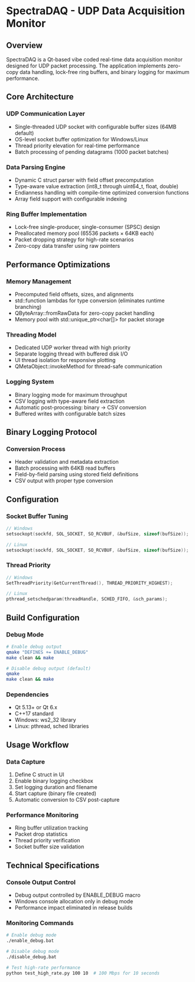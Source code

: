 # SpectraDAQ - UDP Data Acquisition Monitor

## Overview
SpectraDAQ is a Qt-based vibe coded real-time data acquisition monitor designed for UDP packet processing. The application implements zero-copy data handling, lock-free ring buffers, and binary logging for maximum performance.

## Core Architecture

### UDP Communication Layer
- Single-threaded UDP socket with configurable buffer sizes (64MB default)
- OS-level socket buffer optimization for Windows/Linux
- Thread priority elevation for real-time performance
- Batch processing of pending datagrams (1000 packet batches)

### Data Parsing Engine
- Dynamic C struct parser with field offset precomputation
- Type-aware value extraction (int8_t through uint64_t, float, double)
- Endianness handling with compile-time optimized conversion functions
- Array field support with configurable indexing

### Ring Buffer Implementation
- Lock-free single-producer, single-consumer (SPSC) design
- Preallocated memory pool (65536 packets × 64KB each)
- Packet dropping strategy for high-rate scenarios
- Zero-copy data transfer using raw pointers

## Performance Optimizations

### Memory Management
- Precomputed field offsets, sizes, and alignments
- std::function lambdas for type conversion (eliminates runtime branching)
- QByteArray::fromRawData for zero-copy packet handling
- Memory pool with std::unique_ptr<char[]> for packet storage

### Threading Model
- Dedicated UDP worker thread with high priority
- Separate logging thread with buffered disk I/O
- UI thread isolation for responsive plotting
- QMetaObject::invokeMethod for thread-safe communication

### Logging System
- Binary logging mode for maximum throughput
- CSV logging with type-aware field extraction
- Automatic post-processing: binary → CSV conversion
- Buffered writes with configurable batch sizes

## Binary Logging Protocol

### Conversion Process
- Header validation and metadata extraction
- Batch processing with 64KB read buffers
- Field-by-field parsing using stored field definitions
- CSV output with proper type conversion

## Configuration

### Socket Buffer Tuning
```cpp
// Windows
setsockopt(sockfd, SOL_SOCKET, SO_RCVBUF, &bufSize, sizeof(bufSize));

// Linux
setsockopt(sockfd, SOL_SOCKET, SO_RCVBUF, &bufSize, sizeof(bufSize));
```

### Thread Priority
```cpp
// Windows
SetThreadPriority(GetCurrentThread(), THREAD_PRIORITY_HIGHEST);

// Linux
pthread_setschedparam(threadHandle, SCHED_FIFO, &sch_params);
```

## Build Configuration

### Debug Mode
```bash
# Enable debug output
qmake "DEFINES += ENABLE_DEBUG"
make clean && make

# Disable debug output (default)
qmake
make clean && make
```

### Dependencies
- Qt 5.13+ or Qt 6.x
- C++17 standard
- Windows: ws2_32 library
- Linux: pthread, sched libraries

## Usage Workflow

### Data Capture
1. Define C struct in UI
2. Enable binary logging checkbox
3. Set logging duration and filename
4. Start capture (binary file created)
5. Automatic conversion to CSV post-capture

### Performance Monitoring
- Ring buffer utilization tracking
- Packet drop statistics
- Thread priority verification
- Socket buffer size validation

## Technical Specifications

### Console Output Control
- Debug output controlled by ENABLE_DEBUG macro
- Windows console allocation only in debug mode
- Performance impact eliminated in release builds

### Monitoring Commands
```bash
# Enable debug mode
./enable_debug.bat

# Disable debug mode  
./disable_debug.bat

# Test high-rate performance
python test_high_rate.py 100 10  # 100 Mbps for 10 seconds
```
